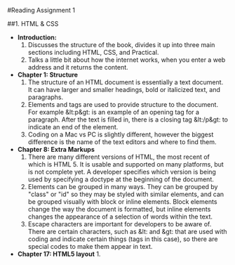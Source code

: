 #Reading Assignment 1

##1. HTML & CSS

  - **Introduction:**
      1. Discusses the structure of the book, divides it up into three main sections including HTML, CSS, and Practical. 
      2. Talks a little bit about how the internet works, when you enter a web address and it returns the content.
  - **Chapter 1: Structure**
      1. The structure of an HTML document is essentially a text document. It can have larger and smaller headings, bold or italicized text, and paragraphs.
      2. Elements and tags are used to provide structure to the document. For example &lt:p&gt: is an example of an opening tag for a paragraph. After the text is filled in, there is a closing tag &lt:/p&gt: to indicate an end of the element.
      3. Coding on a Mac vs PC is slightly different, however the biggest difference is the name of the text editors and where to find them. 
  - **Chapter 8: Extra Markups**
      1. There are many different versions of HTML, the most recent of which is HTML 5. It is usable and supported on many platforms, but is not complete yet. A developer specifies which version is being used by specifying a doctype at the beginning of the document.
      2. Elements can be grouped in many ways. They can be grouped by "class" or "id" so they may be styled with similar elements, and can be grouped visually with block or inline elements. Block elements change the way the document is formatted, but inline elements changes the appearance of a selection of words within the text.
      3. Escape characters are important for developers to be aware of. There are certain characters, such as &lt: and &gt: that are used with coding and indicate certain things (tags in this case), so there are special codes to make them appear in text.
  - **Chapter 17: HTML5 layout**
      1. 
